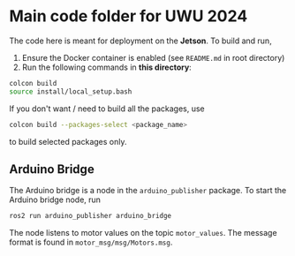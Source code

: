 # Main code folder for UWU 2024

The code here is meant for deployment on the **Jetson**. To build and run,

1. Ensure the Docker container is enabled (see `README.md` in root directory)
2. Run the following commands in **this directory**:
```bash
colcon build
source install/local_setup.bash
```
If you don't want / need to build all the packages, use
```bash
colcon build --packages-select <package_name>
```
to build selected packages only.

## Arduino Bridge
The Arduino bridge is a node in the `arduino_publisher` package. To start the Arduino bridge node, run

```bash
ros2 run arduino_publisher arduino_bridge
```

The node listens to motor values on the topic `motor_values`. The message format is found in `motor_msg/msg/Motors.msg`.